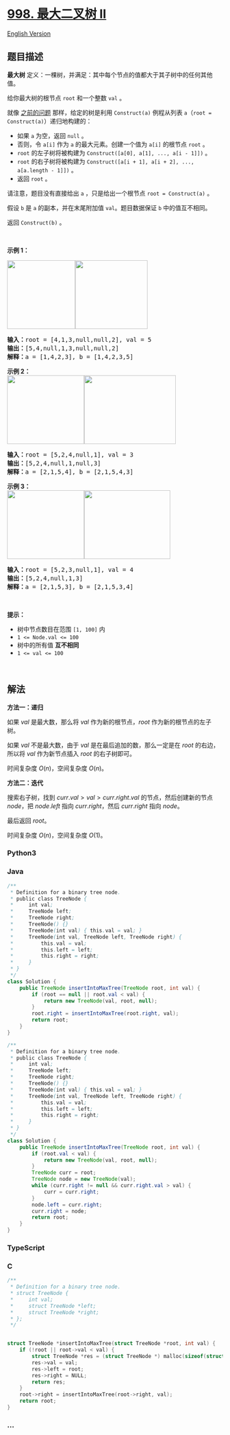 # [998. 最大二叉树 II](https://leetcode.cn/problems/maximum-binary-tree-ii)

[English Version](/solution/0900-0999/0998.Maximum%20Binary%20Tree%20II/README_EN.md)

## 题目描述

<!-- 这里写题目描述 -->

<p><strong>最大树</strong> 定义：一棵树，并满足：其中每个节点的值都大于其子树中的任何其他值。</p>

<p>给你最大树的根节点 <code>root</code> 和一个整数 <code>val</code> 。</p>

<p>就像 <a href="https://leetcode.cn/problems/maximum-binary-tree/" target="_blank">之前的问题</a> 那样，给定的树是利用 <code>Construct(a)</code>&nbsp;例程从列表&nbsp;<code>a</code>（<code>root = Construct(a)</code>）递归地构建的：</p>

<ul>
	<li>如果 <code>a</code> 为空，返回&nbsp;<code>null</code> 。</li>
	<li>否则，令&nbsp;<code>a[i]</code> 作为 <code>a</code> 的最大元素。创建一个值为&nbsp;<code>a[i]</code>&nbsp;的根节点 <code>root</code> 。</li>
	<li><code>root</code>&nbsp;的左子树将被构建为&nbsp;<code>Construct([a[0], a[1], ..., a[i - 1]])</code> 。</li>
	<li><code>root</code>&nbsp;的右子树将被构建为&nbsp;<code>Construct([a[i + 1], a[i + 2], ..., a[a.length - 1]])</code> 。</li>
	<li>返回&nbsp;<code>root</code> 。</li>
</ul>

<p>请注意，题目没有直接给出 <code>a</code> ，只是给出一个根节点&nbsp;<code>root = Construct(a)</code> 。</p>

<p>假设 <code>b</code> 是 <code>a</code> 的副本，并在末尾附加值 <code>val</code>。题目数据保证 <code>b</code> 中的值互不相同。</p>

<p>返回&nbsp;<code>Construct(b)</code> 。</p>

<p>&nbsp;</p>

<p><strong>示例 1：</strong></p>

<p><strong><img alt="" src="https://fastly.jsdelivr.net/gh/doocs/leetcode@main/solution/0900-0999/0998.Maximum%20Binary%20Tree%20II/images/maximum-binary-tree-1-1.png" style="height: 160px; width: 159px;" /><img alt="" src="https://fastly.jsdelivr.net/gh/doocs/leetcode@main/solution/0900-0999/0998.Maximum%20Binary%20Tree%20II/images/maximum-binary-tree-1-2.png" style="height: 160px; width: 169px;" /></strong></p>

<pre>
<strong>输入：</strong>root = [4,1,3,null,null,2], val = 5
<strong>输出：</strong>[5,4,null,1,3,null,null,2]
<strong>解释：</strong>a = [1,4,2,3], b = [1,4,2,3,5]</pre>

<p><strong>示例 2：<br />
<img alt="" src="https://fastly.jsdelivr.net/gh/doocs/leetcode@main/solution/0900-0999/0998.Maximum%20Binary%20Tree%20II/images/maximum-binary-tree-2-1.png" style="height: 160px; width: 180px;" /><img alt="" src="https://fastly.jsdelivr.net/gh/doocs/leetcode@main/solution/0900-0999/0998.Maximum%20Binary%20Tree%20II/images/maximum-binary-tree-2-2.png" style="height: 160px; width: 214px;" /></strong></p>

<pre>
<strong>输入：</strong>root = [5,2,4,null,1], val = 3
<strong>输出：</strong>[5,2,4,null,1,null,3]
<strong>解释：</strong>a = [2,1,5,4], b = [2,1,5,4,3]</pre>

<p><strong>示例 3：<br />
<img alt="" src="https://fastly.jsdelivr.net/gh/doocs/leetcode@main/solution/0900-0999/0998.Maximum%20Binary%20Tree%20II/images/maximum-binary-tree-3-1.png" style="height: 160px; width: 180px;" /><img alt="" src="https://fastly.jsdelivr.net/gh/doocs/leetcode@main/solution/0900-0999/0998.Maximum%20Binary%20Tree%20II/images/maximum-binary-tree-3-2.png" style="height: 160px; width: 201px;" /></strong></p>

<pre>
<strong>输入：</strong>root = [5,2,3,null,1], val = 4
<strong>输出：</strong>[5,2,4,null,1,3]
<strong>解释：</strong>a = [2,1,5,3], b = [2,1,5,3,4]
</pre>

<p>&nbsp;</p>

<p><strong>提示：</strong></p>

<ul>
	<li>树中节点数目在范围 <code>[1, 100]</code> 内</li>
	<li><code>1 &lt;= Node.val &lt;= 100</code></li>
	<li>树中的所有值 <strong>互不相同</strong></li>
	<li><code>1 &lt;= val &lt;= 100</code></li>
</ul>

<p>&nbsp;</p>

## 解法

<!-- 这里可写通用的实现逻辑 -->

**方法一：递归**

如果 $val$ 是最大数，那么将 $val$ 作为新的根节点，$root$ 作为新的根节点的左子树。

如果 $val$ 不是最大数，由于 $val$ 是在最后追加的数，那么一定是在 $root$ 的右边，所以将 $val$ 作为新节点插入 $root$ 的右子树即可。

时间复杂度 $O(n)$，空间复杂度 $O(n)$。

**方法二：迭代**

搜索右子树，找到 $curr.val > val > curr.right.val$ 的节点，然后创建新的节点 $node$，把 $node.left$ 指向 $curr.right$，然后 $curr.right$ 指向 $node$。

最后返回 $root$。

时间复杂度 $O(n)$，空间复杂度 $O(1)$。

<!-- tabs:start -->

### **Python3**

<!-- 这里可写当前语言的特殊实现逻辑 -->





### **Java**

<!-- 这里可写当前语言的特殊实现逻辑 -->

```java
/**
 * Definition for a binary tree node.
 * public class TreeNode {
 *     int val;
 *     TreeNode left;
 *     TreeNode right;
 *     TreeNode() {}
 *     TreeNode(int val) { this.val = val; }
 *     TreeNode(int val, TreeNode left, TreeNode right) {
 *         this.val = val;
 *         this.left = left;
 *         this.right = right;
 *     }
 * }
 */
class Solution {
    public TreeNode insertIntoMaxTree(TreeNode root, int val) {
        if (root == null || root.val < val) {
            return new TreeNode(val, root, null);
        }
        root.right = insertIntoMaxTree(root.right, val);
        return root;
    }
}
```

```java
/**
 * Definition for a binary tree node.
 * public class TreeNode {
 *     int val;
 *     TreeNode left;
 *     TreeNode right;
 *     TreeNode() {}
 *     TreeNode(int val) { this.val = val; }
 *     TreeNode(int val, TreeNode left, TreeNode right) {
 *         this.val = val;
 *         this.left = left;
 *         this.right = right;
 *     }
 * }
 */
class Solution {
    public TreeNode insertIntoMaxTree(TreeNode root, int val) {
        if (root.val < val) {
            return new TreeNode(val, root, null);
        }
        TreeNode curr = root;
        TreeNode node = new TreeNode(val);
        while (curr.right != null && curr.right.val > val) {
            curr = curr.right;
        }
        node.left = curr.right;
        curr.right = node;
        return root;
    }
}
```

### **TypeScript**

















### **C**

```c
/**
 * Definition for a binary tree node.
 * struct TreeNode {
 *     int val;
 *     struct TreeNode *left;
 *     struct TreeNode *right;
 * };
 */


struct TreeNode *insertIntoMaxTree(struct TreeNode *root, int val) {
    if (!root || root->val < val) {
        struct TreeNode *res = (struct TreeNode *) malloc(sizeof(struct TreeNode));
        res->val = val;
        res->left = root;
        res->right = NULL;
        return res;
    }
    root->right = insertIntoMaxTree(root->right, val);
    return root;
}
```





### **...**

```

```


